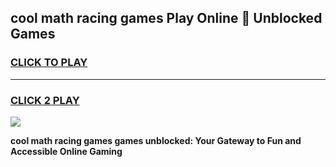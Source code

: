
## cool math racing games Play Online 👋 Unblocked Games
<h3>
<a href="https://news.freeplayer.one?title=cool_math_racing_games&ref=17CMG">CLICK TO PLAY</a></h3>
<hr>

<h3>
<a href="https://news.freeplayer.one?title=cool_math_racing_games&ref=17CMG">CLICK 2 PLAY</a>
  
</h3>

<a href="https://news.freeplayer.one?title=cool_math_racing_games&ref=17CMG/"><img src="https://clearcache.store/games.png"></a>


**cool math racing games games unblocked: Your Gateway to Fun and Accessible Online Gaming**

